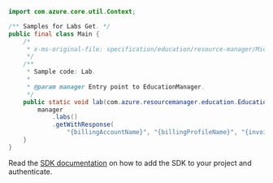 ```java
import com.azure.core.util.Context;

/** Samples for Labs Get. */
public final class Main {
    /*
     * x-ms-original-file: specification/education/resource-manager/Microsoft.Education/preview/2021-12-01-preview/examples/Lab.json
     */
    /**
     * Sample code: Lab.
     *
     * @param manager Entry point to EducationManager.
     */
    public static void lab(com.azure.resourcemanager.education.EducationManager manager) {
        manager
            .labs()
            .getWithResponse(
                "{billingAccountName}", "{billingProfileName}", "{invoiceSectionName}", false, Context.NONE);
    }
}
```

Read the [SDK documentation](https://github.com/Azure/azure-sdk-for-java/blob/azure-resourcemanager-education_1.0.0-beta.1/sdk/education/azure-resourcemanager-education/README.md) on how to add the SDK to your project and authenticate.
